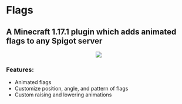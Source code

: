 # Flags
## A Minecraft 1.17.1 plugin which adds animated flags to any Spigot server
<p align="center">
  <img src="https://user-images.githubusercontent.com/60906856/148719781-204b6e63-0f17-470a-9077-4d892457fe56.png">
</p>


### Features:
* Animated flags
* Customize position, angle, and pattern of flags
* Custom raising and lowering animations
